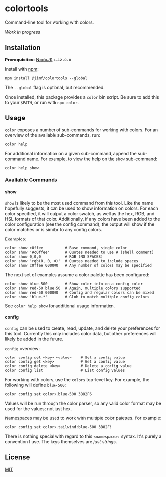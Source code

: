 # colortools

Command-line tool for working with colors.

_Work in progress_

## Installation

__Prerequisites:__ [NodeJS](https://nodejs.org) `>=12.0.0`

Install with [npm](https://www.npmjs.com/get-npm):

    npm install @jimf/colortools --global

The `--global` flag is optional, but recommended.

Once installed, this package provides a `color` bin script.
Be sure to add this to your `$PATH`, or run with `npx color`.

## Usage

`color` exposes a number of sub-commands for working with colors.
For an overview of the available sub-commands, run:

    color help

For additional information on a given sub-command, append the sub-command name.
For example, to view the help on the `show` sub-command:

    color help show

### Available Commands

#### show

`show` is likely to be the most used command from this tool.
Like the name hopefully suggests, it can be used to show information on colors.
For each color specified, it will output a color swatch, as well as the hex, RGB, and HSL formats of that color.
Additionally, if any colors have been added to the color configuration (see the config command), the output will show if the color matches or is similar to any config colors.

Examples:

    color show c0ffee          # Base command, single color
    color show '#c0ffee'       # Quotes needed to use # (shell comment)
    color show 0,0,0           # RGB (NO SPACES)
    color show 'rgb(0, 0, 0)'  # Quotes needed to include spaces
    color show c0ffee 000000   # Any number of colors may be specified

The next set of examples assume a color palette has been configured:

    color show blue-500        # Show color info on a config color
    color show red-50 blue-50  # Again, multiple colors supported
    color show red-50 000000   # Config and regular colors can be mixed
    color show 'blue-*'        # Glob to match multiple config colors

See `color help show` for additional usage information.

#### config

`config` can be used to create, read, update, and delete your preferences for this tool.
Currently this only includes color data, but other preferences will likely be added in the future.

`config` overview:

    color config set <key> <value>    # Set a config value
    color config get <key>            # Get a config value
    color config delete <key>         # Delete a config value
    color config list                 # List config values

For working with colors, use the `colors` top-level key.
For example, the following will define `blue-500`:

    color config set colors.blue-500 3B82F6

Values will be run through the color parser, so any valid color format may be used for the values; not just hex.

Namespaces may be used to work with multiple color palettes.
For example:

    color config set colors.tailwind:blue-500 3B82F6

There is nothing special with regard to this `<namespace>:` syntax.
It's purely a convention I use.
The keys themselves are _just strings_.

## License

[MIT](LICENSE)
